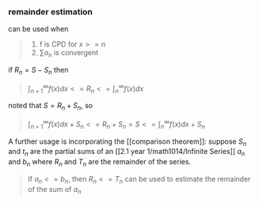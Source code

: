 ### remainder estimation
can be used when
> 1. f is CPD for $x>=n$
> 2. $\sum a_n$ is convergent

if $R_n =S-S_n$ then 
>$\int_{n+1}^{\infty}f(x)dx<=R_n<=\int_{n}^{\infty}f(x)dx$

noted that $S=R_n+S_n$, so
>$\int_{n+1}^{\infty}f(x)dx+S_n<=R_n+S_n=S<=\int_{n}^{\infty}f(x)dx+S_n$

A further usage is incorporating the [[comparison theorem]]:
suppose $S_n$ and $t_n$ are the partial sums of an [[2.1 year 1/math1014/Infinite Series]] $a_n$ and $b_n$ where $R_n$ and $T_n$ are the remainder of the series.
>If $a_n<=b_n$, then 
$R_n<=T_n$ can be used to estimate the remainder of the sum of $a_n$ 